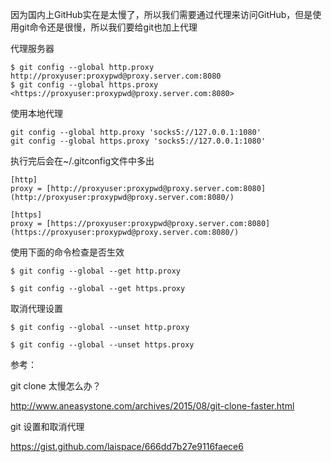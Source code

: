 因为国内上GitHub实在是太慢了，所以我们需要通过代理来访问GitHub，但是使用git命令还是很慢，所以我们要给git也加上代理

代理服务器
```
$ git config --global http.proxy http://proxyuser:proxypwd@proxy.server.com:8080
$ git config --global https.proxy <https://proxyuser:proxypwd@proxy.server.com:8080>
```
使用本地代理
```
git config --global http.proxy 'socks5://127.0.0.1:1080'
git config --global https.proxy 'socks5://127.0.0.1:1080'
```
执行完后会在~/.gitconfig文件中多出
```
[http]
proxy = [http://proxyuser:proxypwd@proxy.server.com:8080](http://proxyuser:proxypwd@proxy.server.com:8080/)

[https]
proxy = [https://proxyuser:proxypwd@proxy.server.com:8080](https://proxyuser:proxypwd@proxy.server.com:8080/)
```
使用下面的命令检查是否生效
```
$ git config --global --get http.proxy

$ git config --global --get https.proxy
```
取消代理设置
```
$ git config --global --unset http.proxy

$ git config --global --unset https.proxy
```
参考：

git clone 太慢怎么办？

<http://www.aneasystone.com/archives/2015/08/git-clone-faster.html>

git 设置和取消代理

<https://gist.github.com/laispace/666dd7b27e9116faece6>


